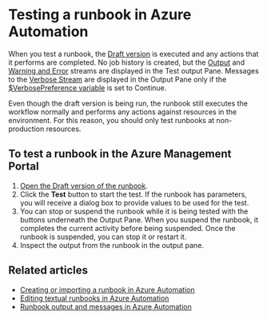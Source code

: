 <properties 
	pageTitle="Testing a runbook in Azure Automation"
	description="Before you publish a runbook in Azure Automation, you can test it to ensure that works as expected.  This article describes how to test a runbook and view its output."
	services="automation"
	documentationCenter=""
	authors="bwren"
	manager="stevenka"
	editor="tysonn" />
<tags
	ms.service="automation"
	ms.date="09/23/2015"
	wacn.date=""/>

# Testing a runbook in Azure Automation
When you test a runbook, the [Draft version](/documentation/articles/automation-creating-importing-runbook#publishing-a-runbook) is executed and any actions that it performs are completed. No job history is created, but the [Output](/documentation/articles/automation-runbook-output-and-messages#output-stream) and [Warning and Error](/documentation/articles/automation-runbook-output-and-messages#message-streams) streams are displayed in the Test output Pane. Messages to the [Verbose Stream](/documentation/articles/automation-runbook-output-and-messages#verbose-streams) are displayed in the Output Pane only if the [$VerbosePreference variable](/documentation/articles/automation-runbook-output-and-messages#preference-variables) is set to Continue.

Even though the draft version is being run, the runbook still executes the workflow normally and performs any actions against resources in the environment. For this reason, you should only test runbooks at non-production resources.


## To test a runbook in the Azure Management Portal

1. [Open the Draft version of the runbook](/documentation/articles/automation-edit-textual-runbook#to-edit-a-runbook-with-the-azure-portal).
2. Click the **Test** button to start the test.  If the runbook has parameters, you will receive a dialog box to provide values to be used for the test.
6. You can stop or suspend the runbook while it is being tested with the buttons underneath the Output Pane. When you suspend the runbook, it completes the current activity before being suspended. Once the runbook is suspended, you can stop it or restart it.
7. Inspect the output from the runbook in the output pane.


## Related articles

- [Creating or importing a runbook in Azure Automation](/documentation/articles/automation-creating-importing-runbook)
- [Editing textual runbooks in Azure Automation](/documentation/articles/automation-edit-textual-runbook)
- [Runbook output and messages in Azure Automation](/documentation/articles/automation-runbook-output-and-messages)